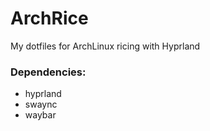 # ArchRice

My dotfiles for ArchLinux ricing with Hyprland

### Dependencies:

- hyprland
- swaync
- waybar
